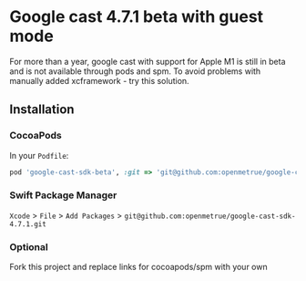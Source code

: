 # Google cast 4.7.1 beta with guest mode

For more than a year, google cast with support for Apple M1 is still in beta and is not available through pods and spm. To avoid problems with manually added xcframework - try this solution.

## Installation

### CocoaPods

In your `Podfile`:

```ruby
pod 'google-cast-sdk-beta', :git => 'git@github.com:openmetrue/google-cast-sdk-4.7.1.git'
```

### Swift Package Manager

`Xcode` > `File` > `Add Packages` > `git@github.com:openmetrue/google-cast-sdk-4.7.1.git`

### Optional

Fork this project and replace links for cocoapods/spm with your own
